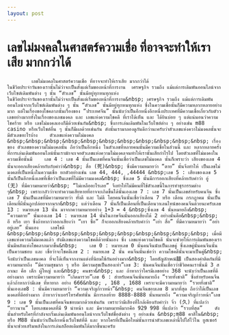 ```yaml
---
layout: post
---
```



# เลขไม่มงคลในศาสตร์ความเชื่อ ที่อาจจะทำให้เราเสีย มากกว่าได้
  			เลขไม่มงคลในศาสตร์ความเชื่อ ที่อาจจะทำให้เราเสีย มากกว่าได้  							  					ในชีวิตประจำวันของเรานั้นไม่ว่าจะเป็นตั้งแต่เริ่มของหน้าที่การงาน  เศรษฐกิจ รวมถึง แม้แต่การเดิมพันออนไลน์จากเว็บไซต์เดิมพันต่าง ๆ นั้น “ตัวเลข” นั้นมีอยู่ทุกหนทุกแห่ง 				  			  			  					  									    				  				  					  						 ในชีวิตประจำวันของเรานั้นไม่ว่าจะเป็นตั้งแต่เริ่มของหน้าที่การงาน&nbsp; เศรษฐกิจ รวมถึง แม้แต่การเดิมพันออนไลน์จากเว็บไซต์เดิมพันต่าง ๆ นั้น “ตัวเลข” นั้นมีอยู่ทุกหนทุกแห่ง ซึ่งในความเชื่อนั้นก็มีความหลากหลายอย่างมาก แต่ในเรื่องของโชคลาภนั้นเรื่องของ “ประเทศจีน” นั้นนับว่าเป็นอีกหนึ่งอีกหนึ่งประเทศที่มีความเชื่อเกี่ยวกับตัววเลขอย่างมากทั้งในเรื่องของเลขมงคล และ เลขแห่งความโชคดี ที่เราได้เห็น และ ได้ยินบ่อย ๆ แต่แน่นอนว่าความโชคร้าย หรือ เลขไม่มงคลเองก็มีด้วยเช่นกัน&nbsp; ซึ่งการเล่นเดิมพันในเว็บไซต์ต่าง ๆ อย่างเช่น m88 casino หรือเว็บไซต์อื่น ๆ นั้นก็มีผลด้วยเช่นกัน ดังนั้นเรามาลองดูกันดีกว่านะครับว่าตัวเลขแห่งควาไม่มงคลนั้นจะมีตัวเลขอะไรบ้าง    ตัวเลขแห่งความไม่มงคล    &nbsp;&nbsp;&nbsp;&nbsp;&nbsp;&nbsp;&nbsp;&nbsp;&nbsp;&nbsp;&nbsp; เรื่องของ ตัวเลขของความไม่มงคลนั้น ถือว่าเป็นอีกหนึ่ง ในตัวเลขที่หลายคนนั้นมีความเชื่อในส่วนนี้ และ หลากหลายครั้งที่การเล่นเดิมพันออนไลน์นั้นเรามักจะเจอตัวเลขแห่งความไม่มงคลจนทำให้เรานั้นเสียกำไรไป โดยตัวเลขที่ไม่มงคงในความเชื่อนั้นมี    เลข 4 : เลข 4 นั้นเป็นเลขที่คนจีนนั้นเชื่อว่าเป็นเลขไม่มงคล นั้นก็เพราะว่า เสียงของเลข 4 นั้นจะออกเสียงคล้ายกับกับคำว่า&nbsp; สื่อ (死)&nbsp; ซึ่งมีความหมายว่า “ตาย” นั้นจึงทำให้ เป็นเลขไม่มงคลที่เป็นหนึ่งในความเชื่อ ยกตัวอย่างเช่น เลข 44, 444, ,44444 &nbsp;เลข 5 : เสียงของเลข 5 นั้นก็เป็นอีกหนึ่งเลขที่เชื่อว่าเป็นเลขที่ไม่มีความมงคล&nbsp; ซึ่งเลข 5 นั้นมีการออกเสียงที่คล้ายกับคำว่า อู่ (无) ที่มีความหมายว่า&nbsp; “ไม่เหลืออะไรเลย” จึงทำให้ไม่มีคนที่ใช้ตัวเลขนี้ในการทำธุรกรรมต่าง ๆ&nbsp; เพราะกลัวว่าจะทำความเสียหายที่อาจจะเกิดขึ้นได้นั้นเองเลข 7 : เลข 7 นั้นเป็นเลขสำหรับคนจีน ซึ่ง เลข 7 นั้นเป็นเลขที่มีความหมายว่า ทั้งดี และ ไม่ดี โดยคนจีนนั้นเชื่อว่าเดือน 7 หรือ เดือน กรกฎาคม นั้นเป็นเดือนที่ผีนั้นถูกปล่อยจากนรก&nbsp; แต่ว่าเดือน 7 นั้นก็เป็นเดือนที่เป็นเดือนวาเลนไทน์ของคนจีนด้วยนะครับเลข 13 : หมายเลข 13 นั้น มาจากความหมายอย่าง 1+3 = 4 &nbsp;ซึ่งเลข 4 นั้นหมายถึง&nbsp; “ความตาย” นั้นเองเลข 14 : หมายเลข 14 นั้นในภาษจีนนั้นออกเสียงได้ 2 อย่างนั้นคือ&nbsp;&nbsp; อี หรือ เยา ซึ่งถ้าหากว่าออกเสียงว่า “เยา ซื่อ” ก็จะออกเสียงคล้ายกับคำว่า “เย่า สื่อ” ที่มีความหมายว่า “อย่าอยู่เลย” นั้นแอง    เลขโชดี    &nbsp;&nbsp;&nbsp;&nbsp;&nbsp;&nbsp;&nbsp;&nbsp;&nbsp;&nbsp;&nbsp; เมื่อมีเลขแห่งความไม่มงคลแล้ว ยังมีเลขแห่งความโชคดีด้วยนั้นเอง ซึ่ง เลขแห่งความโชคดี นั้นจะช่วยให้การเดิมพันของเรานั้นมีพลังแห่งโชคลาภมากขึ้น&nbsp;    เลข 0 : หมายเลข 0 นั้นคนจีนนับเป็นเลขคู่ ซึ่งเลขคู่นั้นคนจีนนั้นเป็นความชอบ และ เชื่อว่าจะโชคดีเลข 2 : หมายเลข 2 นั้น คนจีนนั้นเช่อว่า ความโชคดีนั้นจะมาเป็นคู่&nbsp; จึงนับว่าเป็นเลขมงคล ที่จะได้เห็นจากงานแต่งที่นิยมใช้กันอย่างมาก&nbsp; โดยสัญลักษณ์囍 เป็นสองคำติดกันที่มีความหมายถึง “มีความสุขมาก ๆ หรือ มีความสุขเป็นสองเท่า”เลข 3: นั้นคนจีนนั้นเชื่อวว่าชีวิตคนเรานั้นมี 3 สถาณะ คือ เด็ก ผู้ใหญ่ และ&nbsp; คนชรา&nbsp; และ ถ้าหากว่าใครมีเลขอย่าง 368 จะนับว่าเป็นเลขที่ดีอย่างมาก เพราะมีความหมายว่า “เกิดมารวย”เลข 6 : สำหรับคนจีนนั้นหมายถึง “รวยทั้งชาติ” ซึ่งสำหรับคนจีนแล้วถ้าหากว่ามีเลข ที่หายาก อย่าง 666&nbsp; , 168 , 1688 เพราะจะมีความหมายว่า “รวยทั้งชาติ” นั้นเองเลข8 : นั้นมีความหมายว่า “ความเจริญก้าวหน้า”&nbsp; คนจีนชอบเลข 8 มากที่สุด ถือว่าได้เป็นเลขมงคลที่ดีอย่างมาก ถ้าหากว่าเบอร์โทรศัพท์นั้น มีการลงท้าย 8888-8888 นั้นหมายถึง “ความเจริญก้าวหน้า”เลข 9 : เลข 9 นั้นเป็นเลขที่คนจีนชอบมากด้วยเช่นกัน เพราะว่ามีเสียงที่ใกล้เคียงกับคำว่า จิ่ว (久) ที่แปลว่า “ยาวนาน” โดยเลขมงคลที่มี 9 นำหน้า และ มีความหมายดีมากคือ 929 998 ที่แปลว่า “รวบที่สุด”    ดังนั้นสำหรับใครที่กำลังจะเริ่มเล่นเดิมพันออนไลน์จากเว็บไซต์ชื่อดังต่าง ๆ อย่างเช่น &nbsp;m88 คาสิโน&nbsp; หรือ M88 นั้นนับว่าเป็นอีกหนึ่งเว็บไซต์ที่ดี และ หากใครที่เป็นมือใหม่นั้นการนำตัวเลขเหล่านี้ไปใส่ไว้ใน ยูสเซอร์ นั้นจะช่วยเสริมพลังในการเล่นสล็อตเดิมพันได้มากขึ้นนะครับ 					  				    								  				